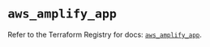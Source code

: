 # `aws_amplify_app`

Refer to the Terraform Registry for docs: [`aws_amplify_app`](https://registry.terraform.io/providers/hashicorp/aws/5.83.0/docs/resources/amplify_app).

